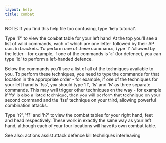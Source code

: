 ```yaml
---
layout: help
title: combat
---
```


NOTE: If you find this help file too confusing, type 'help tutorial'.

Type 'l?' to view the combat table for your left hand.  At the top you'll see a
list of valid commands, each of which are one letter, followed by their AP cost
in brackets.  To perform one of these commands, type 'l' followed by the 
letter - for example, if one of the commands is 'd' (for defence), you can type
'ld' to perform a left-handed defence.

Below the commands you'll see a list of all of the techniques available to you.
To perform these techniques, you need to type the commands for that location in
the appropriate order - for example, if one of the techniques for your left
hand is 'fss', you should type 'lf', 'ls' and 'ls' as three separate commands.
This may well trigger other techniques on the way - for example if 'fs' is also
a listed technique, then you will perform that technique on your second command
and the 'fss' technique on your third, allowing powerful combination attacks.

Type 'r?', 'f?' and 'h?' to view the combat tables for your right hand, feet
and head respectively.  These work in exactly the same way as your left hand,
although each of your four locations will have its own combat table.

See also: actions assist attack defence kill techniques interleaving
